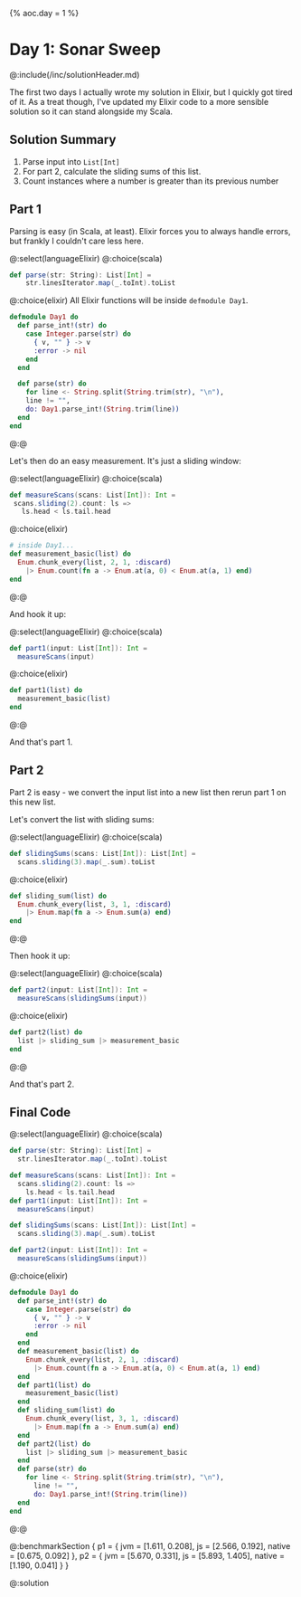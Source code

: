 {%
aoc.day = 1
%}

# Day 1: Sonar Sweep

@:include(/inc/solutionHeader.md)

The first two days I actually wrote my solution in Elixir, but I quickly got tired of it. As a treat though, I've updated my Elixir code
to a more sensible solution so it can stand alongside my Scala.

## Solution Summary

1. Parse input into `List[Int]`
2. For part 2, calculate the sliding sums of this list.
3. Count instances where a number is greater than its previous number

## Part 1

Parsing is easy (in Scala, at least). Elixir forces you to always handle errors, but frankly I couldn't care less here.

@:select(languageElixir)
@:choice(scala)
```scala 3
def parse(str: String): List[Int] =
    str.linesIterator.map(_.toInt).toList
```
@:choice(elixir)
All Elixir functions will be inside `defmodule Day1`. 
```elixir
defmodule Day1 do
  def parse_int!(str) do
    case Integer.parse(str) do
      { v, "" } -> v
      :error -> nil
    end
  end

  def parse(str) do
    for line <- String.split(String.trim(str), "\n"), 
    line != "", 
    do: Day1.parse_int!(String.trim(line))
  end
end
```
@:@

Let's then do an easy measurement. It's just a sliding window:

@:select(languageElixir)
@:choice(scala)
```scala 3
def measureScans(scans: List[Int]): Int =
 scans.sliding(2).count: ls =>
   ls.head < ls.tail.head
```
@:choice(elixir)
```elixir
# inside Day1...
def measurement_basic(list) do
  Enum.chunk_every(list, 2, 1, :discard) 
    |> Enum.count(fn a -> Enum.at(a, 0) < Enum.at(a, 1) end)
end

```
@:@

And hook it up:

@:select(languageElixir)
@:choice(scala)
```scala 3
def part1(input: List[Int]): Int =
  measureScans(input)
```
@:choice(elixir)
```elixir
def part1(list) do
  measurement_basic(list)
end
```
@:@

And that's part 1. 

## Part 2

Part 2 is easy - we convert the input list into a new list then rerun part 1 on this new list.

Let's convert the list with sliding sums:

@:select(languageElixir)
@:choice(scala)
```scala 3
def slidingSums(scans: List[Int]): List[Int] =
  scans.sliding(3).map(_.sum).toList
```
@:choice(elixir)
```elixir
def sliding_sum(list) do
  Enum.chunk_every(list, 3, 1, :discard)
    |> Enum.map(fn a -> Enum.sum(a) end)
end
```
@:@

Then hook it up:

@:select(languageElixir)
@:choice(scala)
```scala 3
def part2(input: List[Int]): Int =
  measureScans(slidingSums(input))
```
@:choice(elixir)
```elixir
def part2(list) do
  list |> sliding_sum |> measurement_basic 
end
```
@:@

And that's part 2. 

## Final Code

@:select(languageElixir)
@:choice(scala)
```scala 3
def parse(str: String): List[Int] =
  str.linesIterator.map(_.toInt).toList

def measureScans(scans: List[Int]): Int =
  scans.sliding(2).count: ls =>
    ls.head < ls.tail.head
def part1(input: List[Int]): Int =
  measureScans(input)

def slidingSums(scans: List[Int]): List[Int] =
  scans.sliding(3).map(_.sum).toList

def part2(input: List[Int]): Int =
  measureScans(slidingSums(input))
```
@:choice(elixir)
```elixir
defmodule Day1 do
  def parse_int!(str) do
    case Integer.parse(str) do
      { v, "" } -> v
      :error -> nil
    end
  end
  def measurement_basic(list) do
    Enum.chunk_every(list, 2, 1, :discard) 
      |> Enum.count(fn a -> Enum.at(a, 0) < Enum.at(a, 1) end)
  end
  def part1(list) do
    measurement_basic(list)
  end
  def sliding_sum(list) do
    Enum.chunk_every(list, 3, 1, :discard)
      |> Enum.map(fn a -> Enum.sum(a) end)
  end
  def part2(list) do
    list |> sliding_sum |> measurement_basic 
  end
  def parse(str) do
    for line <- String.split(String.trim(str), "\n"), 
      line != "", 
      do: Day1.parse_int!(String.trim(line))
  end
end
```
@:@

@:benchmarkSection {
p1 = {
jvm = [1.611, 0.208],
js = [2.566, 0.192],
native = [0.675, 0.092]
},
p2 = {
jvm = [5.670, 0.331],
js = [5.893, 1.405],
native = [1.190, 0.041]
}
}

@:solution